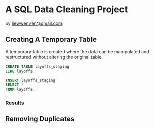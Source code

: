 # A SQL Data Cleaning Project
by liewwenyen@gmail.com

## Creating A Temporary Table
A temporary table is created where the data can be manipulated and restructured without altering the original table. 
```sql 
CREATE TABLE layoffs_staging
LIKE layoffs;

INSERT layoffs_staging
SELECT *
FROM layoffs;
```
### Results


## Removing Duplicates
